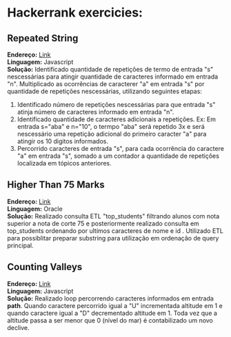 # Hackerrank exercicies:

## Repeated String
**Endereço:** [Link](https://www.hackerrank.com/challenges/repeated-string/problem)  
**Linguagem:** Javascript  
**Solução:** Identificado quantidade de repetições de termo de entrada "s" nescessárias para atingir quantidade de caracteres informado em entrada "n". Multiplicado as ocorrências de caracterer "a" em entrada "s" por quantidade de repetições nescessárias, utilizando seguintes etapas:

1. Identificado número de repetições nescessárias para que entrada "s" atinja número de caracteres informado em entrada "n".
2. Identificado quantidade de caracteres adicionais a repetições. Ex: Em entrada s="aba" e n="10", o termpo "aba" será repetido 3x e será nescessário uma repetição adicional do primeiro caracter "a" para atingir os 10 digitos informados.
3. Percorrido caracteres de entrada "s", para cada ocorrência do caractere "a" em entrada "s", somado a um contador a quantidade de repetições localizada em tópicos anteriores.

## Higher Than 75 Marks
**Endereço:** [Link](https://www.hackerrank.com/challenges/more-than-75-marks/problem)  
**Linguagem:** Oracle  
**Solução:** Realizado consulta ETL "top_students" filtrando alunos com nota superior a nota de corte 75 e posteriormente realizado consulta em top_students ordenando por ultímos caracteres de nome e id . Utilizado ETL para possiblitar preparar substring para utilização em ordenação de query principal.

## Counting Valleys
**Endereço:** [Link](https://www.hackerrank.com/challenges/counting-valleys/problem)  
**Linguagem:** Javascript  
**Solução:** Realizado loop percorrendo caracteres informados em entrada **path**. Quando caractere percorrido igual a "U" incrementada altitude em 1 e quando caractere igual a "D" decrementado altitude em 1. Toda vez que a altitude passa a ser menor que 0 (nível do mar) é contabilizado um novo declive.
